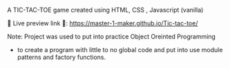A TIC-TAC-TOE game created using HTML, CSS , Javascript (vanilla)

📍 Live preview link 📍: https://master-1-maker.github.io/Tic-tac-toe/

Note: Project was used to put into practice Object Oreinted Programming 
- to create a program with little to no global code and put into use module patterns and factory functions.
